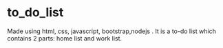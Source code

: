 # to_do_list
Made using html, css, javascript, bootstrap,nodejs .
It is a to-do list which contains 2 parts: home list and work list.

